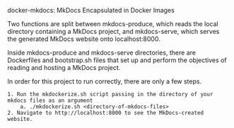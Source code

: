 docker-mkdocs: MkDocs Encapsulated in Docker Images

Two functions are split between mkdocs-produce, which reads the local directory containing a MkDocs project, and mkdocs-serve, which serves the generated MkDocs website onto localhost:8000.

Inside mkdocs-produce and mkdocs-serve directories, there are Dockerfiles and bootstrap.sh files that set up and perform the objectives of reading and hosting a MkDocs project.

In order for this project to run correctly, there are only a few steps.

    1. Run the mkdockerize.sh script passing in the directory of your mkdocs files as an argument
        a. ./mkdockerize.sh <directory-of-mkdocs-files>
    2. Navigate to http://localhost:8000 to see the MkDocs-created website.
